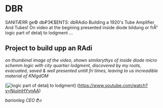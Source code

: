 # DBR
SANITÆЯR ge© db₽Э€$ENTS: dbRAdio Building a 1920's Tube Amplifier And Tubes! On video at the begining presented inside diode bildung or frÅჼ logic part of detalj to lodgment ...

## Project to build upp an RAdi

*on thumbinal image of the video, shown similarythys of inside diode micro schemm logic with city quartier lodgment, discovered by my roots, evacuated, saved & well presented untill fri times, leaving to us increadible material of KNIgdOM*

[![logic part of detalj to lodgment](https://github.com/barionleg/DBR/assets/102619282/8a877e65-1458-479e-9d26-a85d72d04829)]
(https://www.youtube.com/watch?v=NiuimHYynAA)

*barionleg CEO ₾ი*


